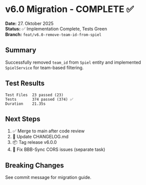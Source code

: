 # v6.0 Migration - COMPLETE ✅

**Date:** 27. Oktober 2025  
**Status:** ✅ Implementation Complete, Tests Green  
**Branch:** `feat/v6.0-remove-team-id-from-spiel`

## Summary

Successfully removed `team_id` from `Spiel` entity and implemented
`SpielService` for team-based filtering.

## Test Results
```
Test Files  23 passed (23)
Tests       374 passed (374) ✅
Duration    21.35s
```

## Next Steps

1. ✅ Merge to main after code review
2. 🔄 Update CHANGELOG.md
3. 📦 Tag release v6.0.0
4. 🐛 Fix BBB-Sync CORS issues (separate task)

## Breaking Changes

See commit message for migration guide.

